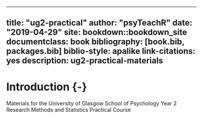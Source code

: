 
--- 
title: "ug2-practical"
author: "psyTeachR"
date: "2019-04-29"
site: bookdown::bookdown_site
documentclass: book
bibliography: [book.bib, packages.bib]
biblio-style: apalike
link-citations: yes
description: ug2-practical-materials
---



# Introduction {-}

Materials for the University of Glasgow School of Psychology Year 2 Research Methods and Statistics Practical Course


